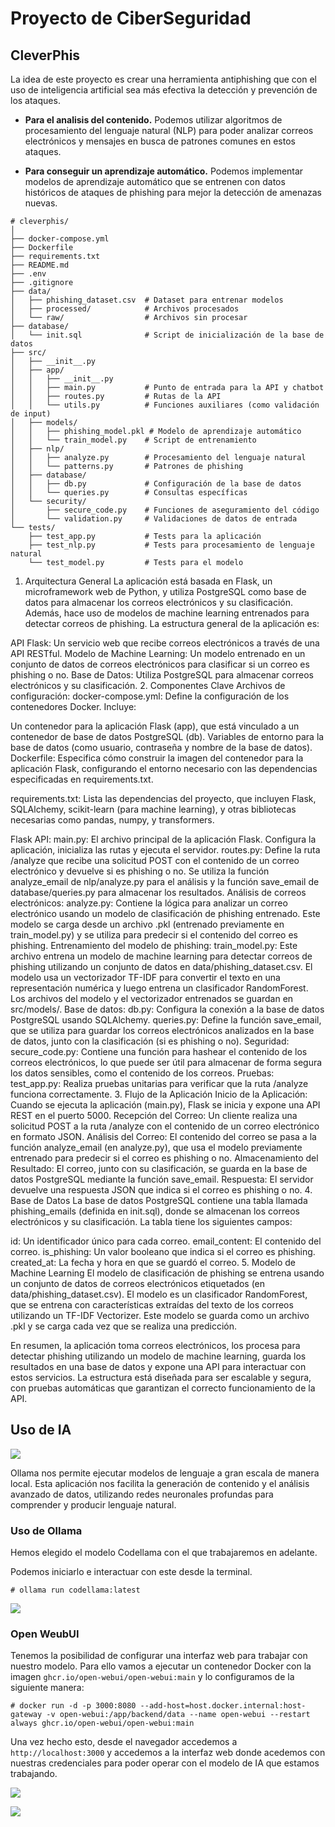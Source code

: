 # Proyecto de CiberSeguridad
## CleverPhis
La idea de este proyecto es crear una herramienta antiphishing que con el uso de inteligencia artificial sea más efectiva la detección y prevención de los ataques.

- **Para el analisis del contenido.** Podemos utilizar algoritmos de procesamiento del lenguaje natural (NLP) para poder analizar correos electrónicos y mensajes en busca de patrones comunes en estos ataques.

-  **Para conseguir un aprendizaje automático.** Podemos implementar modelos de aprendizaje automático que se entrenen con datos históricos de ataques de phishing para mejor la detección de amenazas nuevas.



```plaintext
# cleverphis/
│
├── docker-compose.yml
├── Dockerfile
├── requirements.txt
├── README.md
├── .env
├── .gitignore
├── data/
│   ├── phishing_dataset.csv  # Dataset para entrenar modelos
│   ├── processed/            # Archivos procesados
│   └── raw/                  # Archivos sin procesar
├── database/
│   └── init.sql              # Script de inicialización de la base de datos
├── src/
│   ├── __init__.py
│   ├── app/
│   │   ├── __init__.py
│   │   ├── main.py           # Punto de entrada para la API y chatbot
│   │   ├── routes.py         # Rutas de la API
│   │   └── utils.py          # Funciones auxiliares (como validación de input)
│   ├── models/
│   │   ├── phishing_model.pkl # Modelo de aprendizaje automático
│   │   └── train_model.py    # Script de entrenamiento
│   ├── nlp/
│   │   ├── analyze.py        # Procesamiento del lenguaje natural
│   │   └── patterns.py       # Patrones de phishing
│   ├── database/
│   │   ├── db.py             # Configuración de la base de datos
│   │   └── queries.py        # Consultas específicas
│   └── security/
│       ├── secure_code.py    # Funciones de aseguramiento del código
│       └── validation.py     # Validaciones de datos de entrada
└── tests/
    ├── test_app.py           # Tests para la aplicación
    ├── test_nlp.py           # Tests para procesamiento de lenguaje natural
    └── test_model.py         # Tests para el modelo
```



















1. Arquitectura General
La aplicación está basada en Flask, un microframework web de Python, y utiliza PostgreSQL como base de datos para almacenar los correos electrónicos y su clasificación. Además, hace uso de modelos de machine learning entrenados para detectar correos de phishing. La estructura general de la aplicación es:

API Flask: Un servicio web que recibe correos electrónicos a través de una API RESTful.
Modelo de Machine Learning: Un modelo entrenado en un conjunto de datos de correos electrónicos para clasificar si un correo es phishing o no.
Base de Datos: Utiliza PostgreSQL para almacenar correos electrónicos y su clasificación.
2. Componentes Clave
Archivos de configuración:
docker-compose.yml: Define la configuración de los contenedores Docker. Incluye:

Un contenedor para la aplicación Flask (app), que está vinculado a un contenedor de base de datos PostgreSQL (db).
Variables de entorno para la base de datos (como usuario, contraseña y nombre de la base de datos).
Dockerfile: Especifica cómo construir la imagen del contenedor para la aplicación Flask, configurando el entorno necesario con las dependencias especificadas en requirements.txt.

requirements.txt: Lista las dependencias del proyecto, que incluyen Flask, SQLAlchemy, scikit-learn (para machine learning), y otras bibliotecas necesarias como pandas, numpy, y transformers.

Flask API:
main.py: El archivo principal de la aplicación Flask. Configura la aplicación, inicializa las rutas y ejecuta el servidor.
routes.py: Define la ruta /analyze que recibe una solicitud POST con el contenido de un correo electrónico y devuelve si es phishing o no. Se utiliza la función analyze_email de nlp/analyze.py para el análisis y la función save_email de database/queries.py para almacenar los resultados.
Análisis de correos electrónicos:
analyze.py: Contiene la lógica para analizar un correo electrónico usando un modelo de clasificación de phishing entrenado. Este modelo se carga desde un archivo .pkl (entrenado previamente en train_model.py) y se utiliza para predecir si el contenido del correo es phishing.
Entrenamiento del modelo de phishing:
train_model.py: Este archivo entrena un modelo de machine learning para detectar correos de phishing utilizando un conjunto de datos en data/phishing_dataset.csv. El modelo usa un vectorizador TF-IDF para convertir el texto en una representación numérica y luego entrena un clasificador RandomForest. Los archivos del modelo y el vectorizador entrenados se guardan en src/models/.
Base de datos:
db.py: Configura la conexión a la base de datos PostgreSQL usando SQLAlchemy.
queries.py: Define la función save_email, que se utiliza para guardar los correos electrónicos analizados en la base de datos, junto con la clasificación (si es phishing o no).
Seguridad:
secure_code.py: Contiene una función para hashear el contenido de los correos electrónicos, lo que puede ser útil para almacenar de forma segura los datos sensibles, como el contenido de los correos.
Pruebas:
test_app.py: Realiza pruebas unitarias para verificar que la ruta /analyze funciona correctamente.
3. Flujo de la Aplicación
Inicio de la Aplicación: Cuando se ejecuta la aplicación (main.py), Flask se inicia y expone una API REST en el puerto 5000.
Recepción del Correo: Un cliente realiza una solicitud POST a la ruta /analyze con el contenido de un correo electrónico en formato JSON.
Análisis del Correo: El contenido del correo se pasa a la función analyze_email (en analyze.py), que usa el modelo previamente entrenado para predecir si el correo es phishing o no.
Almacenamiento del Resultado: El correo, junto con su clasificación, se guarda en la base de datos PostgreSQL mediante la función save_email.
Respuesta: El servidor devuelve una respuesta JSON que indica si el correo es phishing o no.
4. Base de Datos
La base de datos PostgreSQL contiene una tabla llamada phishing_emails (definida en init.sql), donde se almacenan los correos electrónicos y su clasificación. La tabla tiene los siguientes campos:

id: Un identificador único para cada correo.
email_content: El contenido del correo.
is_phishing: Un valor booleano que indica si el correo es phishing.
created_at: La fecha y hora en que se guardó el correo.
5. Modelo de Machine Learning
El modelo de clasificación de phishing se entrena usando un conjunto de datos de correos electrónicos etiquetados (en data/phishing_dataset.csv). El modelo es un clasificador RandomForest, que se entrena con características extraídas del texto de los correos utilizando un TF-IDF Vectorizer. Este modelo se guarda como un archivo .pkl y se carga cada vez que se realiza una predicción.

En resumen, la aplicación toma correos electrónicos, los procesa para detectar phishing utilizando un modelo de machine learning, guarda los resultados en una base de datos y expone una API para interactuar con estos servicios. La estructura está diseñada para ser escalable y segura, con pruebas automáticas que garantizan el correcto funcionamiento de la API.
    
    


## Uso de IA

![](https://i.postimg.cc/QdrDmBwX/ollama.png)

Ollama nos permite ejecutar modelos de lenguaje a gran escala de manera local.
Esta aplicación nos facilita la generación de contenido y el análisis avanzado de datos, utilizando redes neuronales profundas para comprender y producir lenguaje natural.


### Uso de Ollama
Hemos elegido el modelo Codellama con el que trabajaremos en adelante.

Podemos iniciarlo e interactuar con este desde la terminal.


`# ollama run codellama:latest` 

![](https://i.postimg.cc/kGBJ0kvq/terminal.png)


### Open WeubUI
Tenemos la posibilidad de configurar una interfaz web para trabajar con nuestro modelo.
Para ello vamos a ejecutar un contenedor Docker con la imagen `ghcr.io/open-webui/open-webui:main` y lo configuramos de la siguiente manera:

`# docker run -d -p 3000:8080 --add-host=host.docker.internal:host-gateway -v open-webui:/app/backend/data --name open-webui --restart always ghcr.io/open-webui/open-webui:main`


Una vez hecho esto, desde el navegador accedemos a `http://localhost:3000` y accedemos a la interfaz web donde acedemos con nuestras credenciales para poder operar con el modelo de IA que estamos trabajando.

![](https://i.postimg.cc/brWyp3mb/web1.png)

![](https://i.postimg.cc/CMQLGxw1/web2.png)
